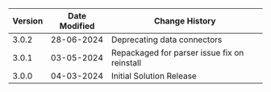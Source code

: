 | **Version**   | **Date Modified**              | **Change History**                      |
|---------------|--------------------------------|-----------------------------------------|
| 3.0.2         | 28-06-2024                     | Deprecating data connectors  |
| 3.0.1         | 03-05-2024                     | Repackaged for parser issue fix on reinstall |
| 3.0.0         | 04-03-2024                     | Initial Solution Release                |
